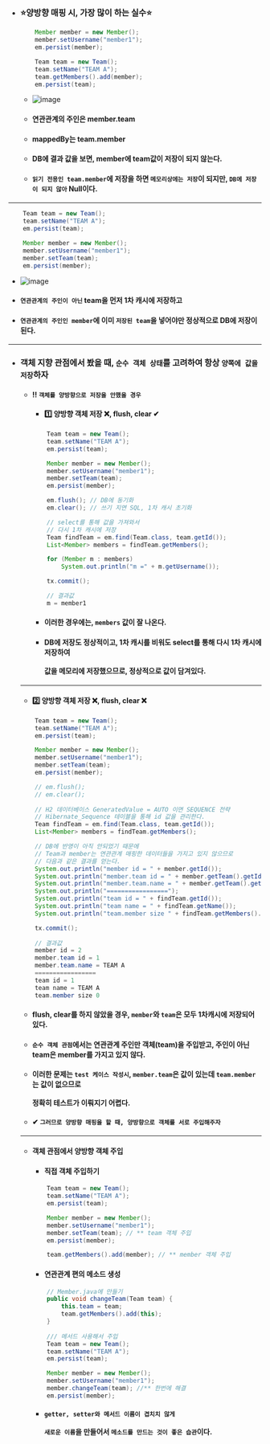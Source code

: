 - ### ⭐양방향 매핑 시, 가장 많이 하는 실수⭐
  ``` java
      Member member = new Member();
      member.setUsername("member1");
      em.persist(member);

      Team team = new Team();
      team.setName("TEAM A");
      team.getMembers().add(member);
      em.persist(team);
  ```
  - ![image](https://user-images.githubusercontent.com/35948339/144380492-7edf4e0f-4251-42bb-8a66-02b0c53c86df.png)
  - #### 연관관계의 주인은 member.team
  - #### mappedBy는 team.member
  - #### DB에 결과 값을 보면, member에 team값이 저장이 되지 않는다.
  - #### `읽기 전용인 team.member`에 저장을 하면 `메모리상에는 저장`이 되지만, `DB에 저장이 되지 않아` Null이다.
------
  ``` java
      Team team = new Team();
      team.setName("TEAM A");
      em.persist(team);

      Member member = new Member();
      member.setUsername("member1");
      member.setTeam(team);
      em.persist(member);
  ```
  - ![image](https://user-images.githubusercontent.com/35948339/144524529-871ec11e-b395-4c3f-8be9-b24fa68a8faa.png)
  - #### `연관관계의 주인이 아닌` team을 먼저 1차 캐시에 저장하고
  - #### `연관관계의 주인인 member`에 이미 `저장된 team`을 넣어야만 정상적으로 DB에 저장이 된다.
------
- ### 객체 지향 관점에서 봤을 때, `순수 객체 상태`를 고려하여 항상 `양쪽에 값을 저장`하자
  - #### ‼ `객체를 양방향으로 저장을 안했을 경우`
    - #### 1️⃣ 양방향 객체 저장 ❌, flush, clear ✔
    ``` java
        Team team = new Team();
        team.setName("TEAM A");
        em.persist(team);

        Member member = new Member();
        member.setUsername("member1");
        member.setTeam(team);
        em.persist(member);

        em.flush(); // DB에 동기화
        em.clear(); // 쓰기 지연 SQL, 1차 캐시 초기화

        // select를 통해 값을 가져와서
        // 다시 1차 캐시에 저장
        Team findTeam = em.find(Team.class, team.getId());
        List<Member> members = findTeam.getMembers();

        for (Member m : members)
            System.out.println("m =" + m.getUsername());

        tx.commit();

        // 결과값
        m = member1
    ```
    - #### 이러한 경우에는, `members` 값이 잘 나온다.
    - #### DB에 저장도 정상적이고, 1차 캐시를 비워도 select를 통해 다시 1차 캐시에 저장하여 <br><br> 값을 메모리에 저장했으므로, 정상적으로 값이 담겨있다.
  -------
    - #### 2️⃣ 양방향 객체 저장 ❌, flush, clear ❌
    ``` java
        Team team = new Team();
        team.setName("TEAM A");
        em.persist(team);

        Member member = new Member();
        member.setUsername("member1");
        member.setTeam(team);
        em.persist(member);

        // em.flush();
        // em.clear();
        
        // H2 데이터베이스 GeneratedValue = AUTO 이면 SEQUENCE 전략
        // Hibernate_Sequence 테이블을 통해 id 값을 관리한다.
        Team findTeam = em.find(Team.class, team.getId());
        List<Member> members = findTeam.getMembers();

        // DB에 반영이 아직 안되었기 때문에
        // Team과 member는 연관관계 매핑한 데이터들을 가지고 있지 않으므로
        // 다음과 같은 결과를 얻는다.
        System.out.println("member id = " + member.getId());
        System.out.println("member.team id = " + member.getTeam().getId());
        System.out.println("member.team.name = " + member.getTeam().getName());
        System.out.println("=================");
        System.out.println("team id = " + findTeam.getId());
        System.out.println("team name = " + findTeam.getName());
        System.out.println("team.member size " + findTeam.getMembers().size());

        tx.commit();
        
        // 결과값
        member id = 2
        member.team id = 1
        member.team.name = TEAM A
        =================
        team id = 1
        team name = TEAM A
        team.member size 0
    ```
    - #### flush, clear를 하지 않았을 경우, `member`와 `team`은 모두 1차캐시에 저장되어 있다.
    - #### `순수 객체 관점`에서는 연관관계 주인만 객체(team)을 주입받고, 주인이 아닌 team은 member를 가지고 있지 않다.
    - #### 이러한 문제는 `test 케이스 작성시`, `member.team`은 값이 있는데 `team.member`는 값이 없으므로 <br><br> 정확히 테스트가 이뤄지기 어렵다.
    - #### ✔ `그러므로 양방향 매핑을 할 때, 양방향으로 객체를 서로 주입해주자`
  ------
  - #### 객체 관점에서 양방향 객체 주입
    - #### 직접 객체 주입하기
    ``` java
        Team team = new Team();
        team.setName("TEAM A");
        em.persist(team);

        Member member = new Member();
        member.setUsername("member1");
        member.setTeam(team); // ** team 객체 주입
        em.persist(member);

        team.getMembers().add(member); // ** member 객체 주입
    ```
    - #### 연관관계 편의 메소드 생성
    ``` java
        // Member.java에 만들기
        public void changeTeam(Team team) {
            this.team = team;
            team.getMembers().add(this);
        }
        
        /// 메서드 사용해서 주입
        Team team = new Team();
        team.setName("TEAM A");
        em.persist(team);

        Member member = new Member();
        member.setUsername("member1");
        member.changeTeam(team); //** 한번에 해결
        em.persist(member);
    ```
    - #### `getter, setter와 메서드 이름이 겹치치 않게` <br><br> `새로운 이름`을 만들어서 `메소드를 만드는 것이 좋은 습관`이다. 
